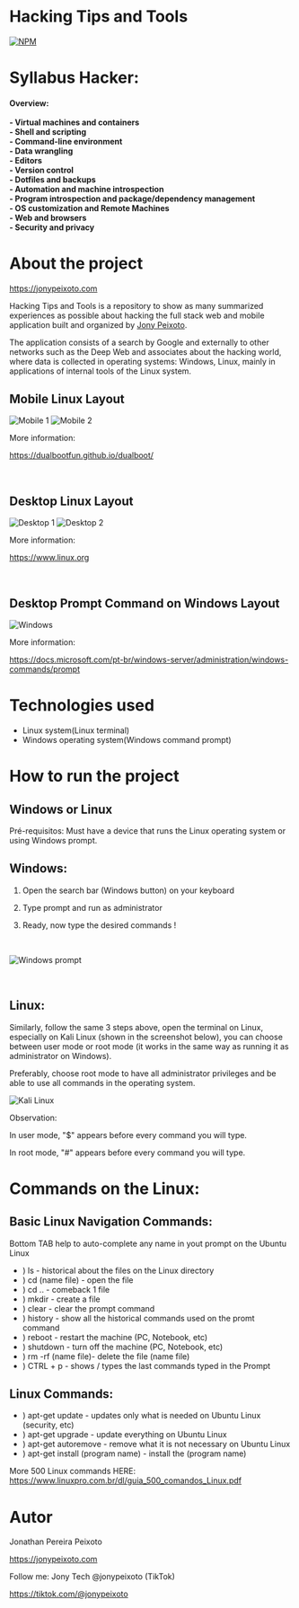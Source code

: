# Hacking Tips and Tools 
[![NPM](https://img.shields.io/npm/l/react)](https://github.com/devsuperior/sds1-wmazoni/blob/master/LICENSE) 

<h1>Syllabus Hacker:</h1>

<h4>
Overview:
<br/>
<br/>
- Virtual machines and containers
<br/>
- Shell and scripting
<br/>
- Command-line environment
<br/>
- Data wrangling
<br/>
- Editors
<br/>
- Version control
<br/>
- Dotfiles and backups
<br/>
- Automation and machine introspection
<br/>  
- Program introspection and package/dependency management
 <br/>
- OS customization and Remote Machines
<br/>
- Web and browsers
<br/>
- Security and privacy
</h4>

# About the project

https://jonypeixoto.com

Hacking Tips and Tools is a repository to show as many summarized experiences as possible about hacking the full stack web and mobile application built and organized by [Jony Peixoto](https://jonypeixoto.com "Site de Jony Peixoto").

The application consists of a search by Google and externally to other networks such as the Deep Web and associates about the hacking world, where data is collected in operating systems: Windows, Linux, mainly in applications of internal tools of the Linux system.

## Mobile Linux Layout 
![Mobile 1](https://github.com/jonypeixoto/jonypeixoto/blob/main/assets/iphone-linux1.jpg) ![Mobile 2](https://github.com/jonypeixoto/jonypeixoto/blob/main/assets/iphone-linux2.jpg)

More information:

https://dualbootfun.github.io/dualboot/

<br/>

## Desktop Linux Layout 
![Desktop 1](https://github.com/jonypeixoto/jonypeixoto/blob/main/assets/desktop-linux1.jpg) ![Desktop 2](https://github.com/jonypeixoto/jonypeixoto/blob/main/assets/desktop-linux2.png)

More information:

https://www.linux.org

<br/>

## Desktop Prompt Command on Windows Layout
![Windows](https://github.com/jonypeixoto/jonypeixoto/blob/main/assets/windows-prompt.png)

More information:

https://docs.microsoft.com/pt-br/windows-server/administration/windows-commands/prompt

# Technologies used

- Linux system(Linux terminal)
- Windows operating system(Windows command prompt)

# How to run the project

## Windows or Linux
Pré-requisitos: Must have a device that runs the Linux operating system or using Windows prompt.

## Windows:

1) Open the search bar (Windows button) on your keyboard

2) Type prompt and run as administrator

3) Ready, now type the desired commands !

<br/>

![Windows prompt](https://github.com/jonypeixoto/jonypeixoto/blob/main/assets/prompt-windows.png)

<br/>

## Linux:

Similarly, follow the same 3 steps above, open the terminal on Linux, especially on Kali Linux (shown in the screenshot below), you can choose between user mode or root mode (it works in the same way as running it as administrator on Windows).

Preferably, choose root mode to have all administrator privileges and be able to use all commands in the operating system.

![Kali Linux](https://github.com/jonypeixoto/jonypeixoto/blob/main/assets/terminals-kali-linux.png)

Observation:

In user mode, "$" appears before every command you will type.

In root mode, "#" appears before every command you will type.

<h1>Commands on the Linux:</h1>

<h2>Basic Linux Navigation Commands:</h2>

  Bottom TAB help to auto-complete any name in yout prompt on the Ubuntu Linux

* ) ls - historical about the files on the Linux directory
* ) cd (name file) - open the file
* ) cd .. - comeback 1 file
* ) mkdir - create a file
* ) clear - clear the prompt command
* ) history - show all the historical commands used on the promt command
* ) reboot - restart the machine (PC, Notebook, etc)
* ) shutdown - turn off the machine (PC, Notebook, etc)
* ) rm -rf (name file)- delete the file (name file)
* ) CTRL + p - shows / types the last commands typed in the Prompt


<h2>Linux Commands:</h2>

* ) apt-get update  - updates only what is needed on Ubuntu Linux (security, etc)
* ) apt-get upgrade - update everything on Ubuntu Linux
* ) apt-get autoremove - remove what it is not necessary on Ubuntu Linux
* ) apt-get install (program name) - install the (program name)

More 500 Linux commands HERE: https://www.linuxpro.com.br/dl/guia_500_comandos_Linux.pdf

# Autor

Jonathan Pereira Peixoto

https://jonypeixoto.com

Follow me: Jony Tech @jonypeixoto (TikTok)

https://tiktok.com/@jonypeixoto
